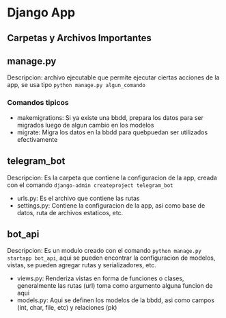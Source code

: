 # Django App

## Carpetas y Archivos Importantes
## manage.py
Descripcion: archivo ejecutable que permite ejecutar ciertas acciones de la app, se usa tipo `python manage.py algun_comando`
### Comandos tipicos
 - makemigrations: Si ya existe una bbdd, prepara los datos para ser migrados luego de algun cambio en los modelos
 - migrate: Migra los datos en la bbdd para quebpuedan ser utilizados efectivamente
## telegram_bot
Descripcion: Es la carpeta que contiene la configuracion de la app, creada con el comando `django-admin createproject telegram_bot` 
 - urls.py: Es el archivo que contiene las rutas
 - settings.py: Contiene la configuracion de la app, asi como base de datos, ruta de archivos estaticos, etc.
## bot_api
Descripcion: Es un modulo creado con el comando `python manage.py startapp bot_api`, aqui se pueden encontrar la configuracion de modelos, vistas, se pueden agregar rutas y serializadores, etc.
 - views.py: Renderiza vistas en forma de funciones o clases, generalmente las rutas (url) toma como argumento alguna funcion de aqui
 - models.py: Aqui se definen los modelos de la bbdd, asi como campos (int, char, file, etc) y relaciones (pk)